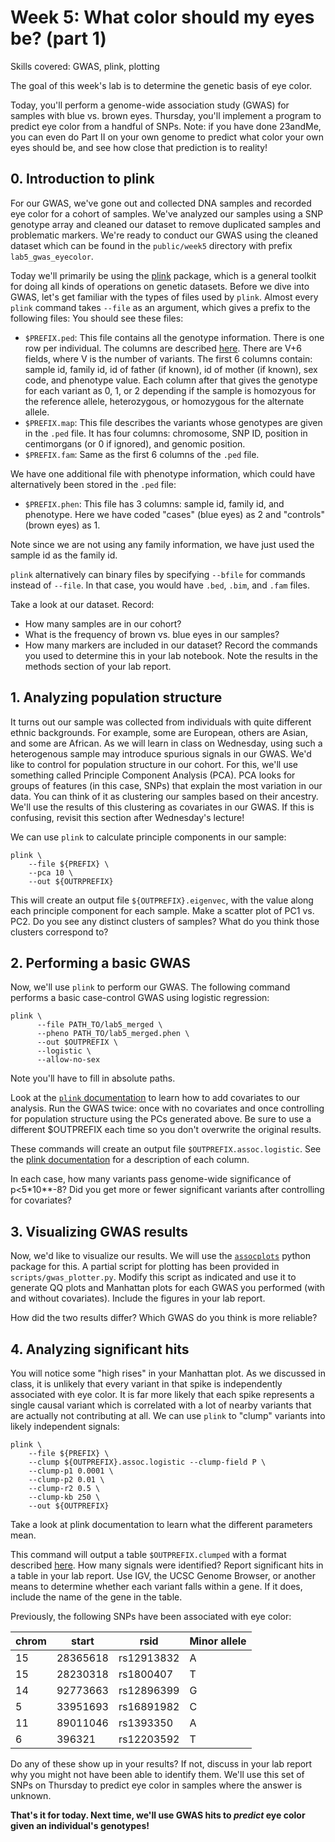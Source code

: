# Week 5: What color should my eyes be?  (part 1)
Skills covered: GWAS, plink, plotting

The goal of this week's lab is to determine the genetic basis of eye color.

Today, you'll perform a genome-wide association study (GWAS) for samples with blue vs. brown eyes. Thursday, you'll implement a program to predict eye color from a handful of SNPs. Note: if you have done 23andMe, you can even do Part II on your own genome to predict what color your own eyes should be, and see how close that prediction is to reality! 

## 0. Introduction to plink

For our GWAS, we've gone out and collected DNA samples and recorded eye color for a cohort of samples. We've analyzed our samples using a SNP genotype array and cleaned our dataset to remove duplicated samples and problematic markers. We're ready to conduct our GWAS using the cleaned dataset which can be found in the `public/week5` directory with prefix `lab5_gwas_eyecolor`.

Today we'll primarily be using the [plink](https://www.cog-genomics.org/plink2) package, which is a general toolkit for doing all kinds of operations on genetic datasets. Before we dive into GWAS, let's get familiar with the types of files used by `plink`. Almost every `plink` command takes `--file` as an argument, which gives a prefix to the following files:
You should see these files:

* `$PREFIX.ped`: This file contains all the genotype information. There is one row per individual. The columns are described [here](https://www.cog-genomics.org/plink/1.9/formats#ped). There are V+6 fields, where V is the number of variants. The first 6 columns contain: sample id, family id, id of father (if known), id of mother (if known), sex code, and phenotype value. Each column after that gives the genotype for each variant as 0, 1, or 2 depending if the sample is homozyous for the reference allele, heterozygous, or homozygous for the alternate allele.
* `$PREFIX.map`: This file describes the variants whose genotypes are given in the `.ped` file. It has four columns: chromosome, SNP ID, position in centimorgans (or 0 if ignored), and genomic position.
* `$PREFIX.fam`: Same as the first 6 columns of the `.ped` file.

We have one additional file with phenotype information, which could have alternatively been stored in the `.ped` file:

* `$PREFIX.phen`: This file has 3 columns: sample id, family id, and phenotype. Here we have coded "cases" (blue eyes) as 2 and "controls" (brown eyes) as 1.

Note since we are not using any family information, we have just used the sample id as the family id.

`plink` alternatively can binary files by specifying `--bfile` for commands instead of `--file`. In that case, you would have `.bed`, `.bim`, and `.fam` files.

Take a look at our dataset. Record:
* How many samples are in our cohort?
* What is the frequency of brown vs. blue eyes in our samples?
* How many markers are included in our dataset?
Record the commands you used to determine this in your lab notebook. Note the results in the methods section of your lab report.

## 1. Analyzing population structure

It turns out our sample was collected from individuals with quite different ethnic backgrounds. For example, some are European, others are Asian, and some are African. As we will learn in class on Wednesday, using such a heterogenous sample may introduce spurious signals in our GWAS. We'd like to control for population structure in our cohort. For this, we'll use something called Principle Component Analysis (PCA). PCA looks for groups of features (in this case, SNPs) that explain the most variation in our data. You can think of it as clustering our samples based on their ancestry. We'll use the results of this clustering as covariates in our GWAS. If this is confusing, revisit this section after Wednesday's lecture!

We can use `plink` to calculate principle components in our sample:

```
plink \
    --file ${PREFIX} \
    --pca 10 \
    --out ${OUTRPREFIX}
```

This will create an output file `${OUTPREFIX}.eigenvec`, with the value along each principle component for each sample. Make a scatter plot of PC1 vs. PC2. Do you see any distinct clusters of samples? What do you think those clusters correspond to?

## 2. Performing a basic GWAS

Now, we'll use `plink` to perform our GWAS. The following command performs a basic case-control GWAS using logistic regression:
```
plink \
      --file PATH_TO/lab5_merged \
      --pheno PATH_TO/lab5_merged.phen \
      --out $OUTPREFIX \
      --logistic \
      --allow-no-sex
```
Note you'll have to fill in absolute paths.

Look at the [`plink` documentation](https://www.cog-genomics.org/plink/1.9/assoc#linear) to learn how to add covariates to our analysis. Run the GWAS twice: once with no covariates and once controlling for population structure using the PCs generated above. Be sure to use a different $OUTPREFIX each time so you don't overwrite the original results.

These commands will create an output file `$OUTPREFIX.assoc.logistic`. See the [plink documentation](https://www.cog-genomics.org/plink/1.9/formats#assoc_linear) for a description of each column.

In each case, how many variants pass genome-wide significance of p<5*10**-8? Did you get more or fewer significant variants after controlling for covariates?

## 3. Visualizing GWAS results
Now, we'd like to visualize our results. We will use the [`assocplots`](https://github.com/khramts/assocplots) python package for this.  A partial script for plotting has been provided in `scripts/gwas_plotter.py`. Modify this script as indicated and use it to generate QQ plots and Manhattan plots for each GWAS you performed (with and without covariates). Include the figures in your lab report.

How did the two results differ? Which GWAS do you think is more reliable?

## 4. Analyzing significant hits

You will notice some "high rises" in your Manhattan plot. As we discussed in class, it is unlikely that every variant in that spike is independently associated with eye color. It is far more likely that each spike represents a single causal variant which is correlated with a lot of nearby variants that are actually not contributing at all. We can use `plink` to "clump" variants into likely independent signals:

```
plink \
    --file ${PREFIX} \
    --clump ${OUTPREFIX}.assoc.logistic --clump-field P \
    --clump-p1 0.0001 \
    --clump-p2 0.01 \
    --clump-r2 0.5 \
    --clump-kb 250 \
    --out ${OUTPREFIX}
```
Take a look at plink documentation to learn what the different parameters mean.

This command will output a table `$OUTPREFIX.clumped` with a format described [here](https://www.cog-genomics.org/plink/1.9/formats#clumped). How many signals were identified? Report significant hits in a table in your lab report. Use IGV, the UCSC Genome Browser, or another means to determine whether each variant falls within a gene. If it does, include the name of the gene in the table.

Previously, the following SNPs have been associated with eye color:

| chrom | start | rsid | Minor allele |
|----------|----------|-------|------|
| 15 | 28365618 | rs12913832 | A |
| 15 | 28230318 | rs1800407 | T |
| 14 | 92773663 | rs12896399 | G |
| 5 | 33951693 | rs16891982 | C |
| 11 | 89011046 | rs1393350 | A |
| 6 | 396321 | rs12203592 | T |

Do any of these show up in your results? If not, discuss in your lab report why you might not have been able to identify them. We'll use this set of SNPs on Thursday to predict eye color in samples where the answer is unknown.

**That's it for today. Next time, we'll use GWAS hits to *predict* eye color given an individual's genotypes!**
